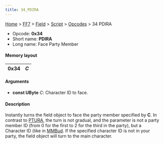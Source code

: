 ```yaml
---
title: 34_PDIRA
---
```


[Home](../../../../index.md) > [FF7](../../../../FF7.md) > [Field](../../../Field.md) > [Script](../../Script.md) > [Opcodes](../Opcodes.md) > 34 PDIRA

-   Opcode: **0x34**
-   Short name: **PDIRA**
-   Long name: Face Party Member

#### Memory layout

| 0x34 | *C* |
|------|-----|

#### Arguments

-   **const UByte** *C*: Character ID to face.

#### Description

Instantly turns the field object to face the party member specified by **C**. In contrast to [PTURA](FF7/Field/Script/Opcodes/35_PTURA "wikilink"), the turn is not gradual, and the parameter is not a party member ID (from 0 for the first to 2 for the third in the party), but a Character ID (like in [MMBud](CD_MMBud.md). If the specified character ID is not in your party, the field object will turn to the main character.
